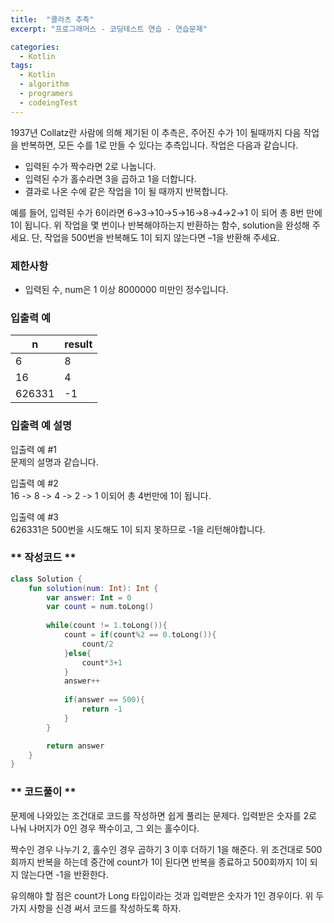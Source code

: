 ```yaml
---
title:  "콜라츠 추측"
excerpt: "프로그래머스 - 코딩테스트 연습 - 연습문제"

categories:
  - Kotlin
tags: 
  - Kotlin
  - algorithm 
  - programers
  - codeingTest
---
```



1937년 Collatz란 사람에 의해 제기된 이 추측은, 주어진 수가 1이 될때까지 다음 작업을 반복하면, 모든 수를 1로 만들 수 있다는 추측입니다. 작업은 다음과 같습니다.


* 입력된 수가 짝수라면 2로 나눕니다. 
* 입력된 수가 홀수라면 3을 곱하고 1을 더합니다.
* 결과로 나온 수에 같은 작업을 1이 될 때까지 반복합니다.


예를 들어, 입력된 수가 6이라면 6→3→10→5→16→8→4→2→1 이 되어 총 8번 만에 1이 됩니다. 위 작업을 몇 번이나 반복해야하는지 반환하는 함수, solution을 완성해 주세요. 단, 작업을 500번을 반복해도 1이 되지 않는다면 –1을 반환해 주세요.<br/>


### 제한사항

* 입력된 수, num은 1 이상 8000000 미만인 정수입니다.


### 입출력 예

|n|result|
|---|----|
|6|8|
|16|4|
|626331|-1|

### 입출력 예 설명

입출력 예 #1<br/>
문제의 설명과 같습니다.

입출력 예 #2<br/>
16 -> 8 -> 4 -> 2 -> 1 이되어 총 4번만에 1이 됩니다.

입출력 예 #3<br/>
626331은 500번을 시도해도 1이 되지 못하므로 -1을 리턴해야합니다.



### ** 작성코드 **

```kotlin
class Solution {
    fun solution(num: Int): Int {
        var answer: Int = 0
        var count = num.toLong()
        
        while(count != 1.toLong()){
            count = if(count%2 == 0.toLong()){
                count/2
            }else{
                count*3+1
            }
            answer++
            
            if(answer == 500){
                return -1
            }
        }

        return answer
    }
}
```


### ** 코드풀이 **

문제에 나와있는 조건대로 코드를 작성하면 쉽게 풀리는 문제다. 입력받은 숫자를 2로 나눠
나머지가 0인 경우 짝수이고, 그 외는 홀수이다.

짝수인 경우 나누기 2, 홀수인 경우 곱하기 3 이후 더하기 1을 해준다.
위 조건대로 500회까지 반복을 하는데 중간에 count가 1이 된다면 반복을 종료하고
500회까지 1이 되지 않는다면 -1을 반환한다.

유의해야 할 점은 count가 Long 타입이라는 것과 입력받은 숫자가 1인 경우이다.
위 두 가지 사항을 신경 써서 코드를 작성하도록 하자.